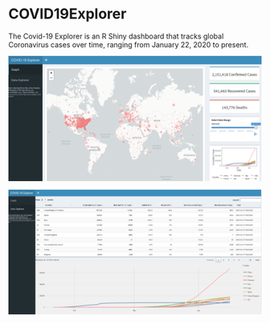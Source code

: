 # COVID19Explorer
The Covid-19 Explorer is an R Shiny dashboard that tracks global Coronavirus cases over time, ranging from January 22, 2020 to present.

![](images/shinydash1.png)

![](images/shinydash2.png)
